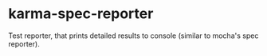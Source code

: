 # karma-spec-reporter

Test reporter, that prints detailed results to console (similar to mocha's spec reporter).
